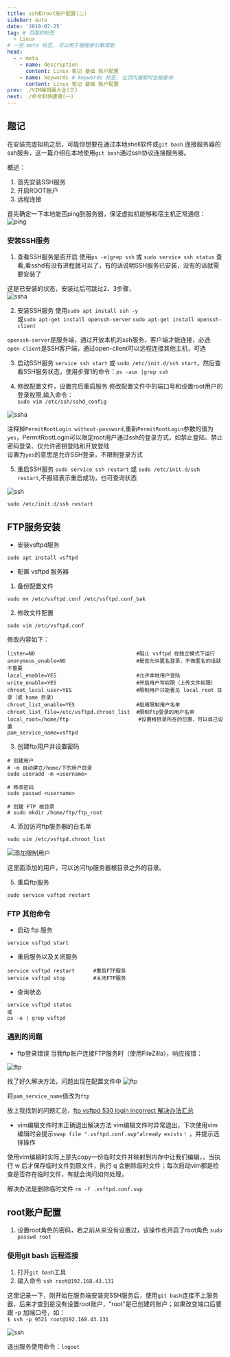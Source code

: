 ```yaml
---
title: ssh和root账户配置(二)
sidebar: auto
date: '2019-07-25'
tag: # 页面的标签 
  - Linux
# 一些 meta 标签, 可以用于被搜索引擎爬取
head:
  - - meta
    - name: description
      content: Linux 笔记 基础 账户配置
    - name: keywords # keywords 标签, 在页内搜索时会被查询
      content: Linux 笔记 基础 账户配置
prev: ./VIM编辑器大全(三)
next: ./命令和快捷键(一)
---
```


## 题记
在安装完虚拟机之后，可能你想要在通过本地shell软件或`git bash` 连接服务器的ssh服务，这一篇介绍在本地使用`git bash`通过ssh协议连接服务器。

概述：  
1. 首先安装SSH服务
2. 开启ROOT账户
3. 远程连接

首先确定一下本地能否ping到服务器，保证虚拟机能够和宿主机正常通信：
![ping](./images/1.jpg) 

<!-- ---------------------------------------- SSH 相关开始 ------------------------------------------------------ -->
### 安装SSH服务
1. 查看SSH服务是否开启
使用`ps -e|grep ssh` 或 `sudo service ssh status` 查看,看sshd有没有进程就可以了，有的话说明SSH服务已安装，没有的话就需要安装了

这是已安装的状态，安装过后可跳过2、3步骤，  
![ssha](./images/2.jpg) 

2. 安装SSH服务
使用`sudo apt install ssh -y`  
或`sudo apt-get install openssh-server`
`sudo apt-get install openssh-client`  

`openssh-server`是服务端，通过开放本机的ssh服务，客户端才能连接，必选    
`open-client`是SSH客户端，通过open-client可以远程连接其他主机，可选

3. 启动SSH服务
`service ssh start` 或 `sudo /etc/init.d/ssh start`，然后查看SSH服务状态，使用步骤1的命令：`ps -aux |grep ssh`

4. 修改配置文件，设置完后重启服务
修改配置文件中的端口号和设置root用户的登录权限,输入命令：  
`sudo vim /etc/ssh/sshd_config`

![ssha](./images/3.jpg)

注释掉`PermitRootLogin without-password`,重新`PermitRootLogin`参数的值为`yes`，PermitRootLogin可以限定root用户通过ssh的登录方式，如禁止登陆、禁止密码登录、仅允许密钥登陆和开放登陆  
设置为`yes`的意思是允许SSH登录，不限制登录方式

5. 重启SSH服务
`sudo service ssh restart` 或 `sudo /etc/init.d/ssh restart`,不报错表示重启成功，也可查询状态

![ssh](./images/4.jpg)

`sudo /etc/init.d/ssh restart`

<!-- ---------------------------------------- SSH 相关结束 ------------------------------------------------------ -->
<!-- ---------------------------------------- FTP 相关开始 ------------------------------------------------------ -->

## FTP服务安装
- 安装vsftpd服务
```
sudo apt install vsftpd
```

- 配置 vsftpd 服务器
1. 备份配置文件
```
sudo mv /etc/vsftpd.conf /etc/vsftpd.conf_bak
```

2. 修改文件配置
```
sudo vim /etc/vsftpd.conf
```

修改内容如下：
```
listen=NO                                 #阻止 vsftpd 在独立模式下运行
anonymous_enable=NO                       #是否允许匿名登录，不做匿名的话就不重要
local_enable=YES                          #允许本地用户登陆
write_enable=YES                          #开启用户写权限（上传文件权限）
chroot_local_user=YES                     #限制用户只能看见 local_root 目录（或 home 目录）
chroot_list_enable=YES                    #启用限制用户名单                
chroot_list_file=/etc/vsftpd.chroot_list  #限制ftp登录的用户名单
local_root=/home/ftp　                     #设置根目录所在的位置，可以自己设置
pam_service_name=vsftpd
```

3. 创建ftp用户并设置密码
```
# 创建用户
# -m 自动建立/home/下的用户目录
sudo useradd -m <username>

# 修改密码
sudo passwd <username>

# 创建 FTP 根目录
# sudo mkdir /home/ftp/ftp_root
```

4. 添加访问ftp服务器的白名单
```
sudo vim /etc/vsftpd.chroot_list
```
![添加限制用户](./images/4.jpg)

这里面添加的用户，可以访问ftp服务器根目录之外的目录。

<!-- 修改 `/etc/pam.d/vsftpd`
```
sudo vim /etc/pam.d/vsftpd
```

注释掉`auth   required        pam_shells.so`, 保存退出 -->

5. 重启ftp服务
```
sudo service vsftpd restart
```

### FTP 其他命令
- 启动 ftp 服务
```
service vsftpd start
```

- 重启服务以及关闭服务
```
service vsftpd restart      #重启FTP服务
service vsftpd stop         #关闭FTP服务
```

- 查询状态
```
service vsftpd status 
或
ps -e | grep vsftpd
```

### 遇到的问题
- ftp登录错误
当我ftp账户连接FTP服务时（使用FileZilla），响应报错：

![ftp](./images/7.jpg)

找了好久解决方法，问题出现在配置文件中
![ftp](./images/8.png)

将`pam_service_name`值改为`ftp`

放上我找到的问题汇总，[ftp vsftpd 530 login incorrect 解决办法汇总](https://blog.csdn.net/wlchn/article/details/50855447)



- vim编辑文件时未正确退出解决方法
vim编辑文件时异常退出，下次使用vim编辑时会提示`swap file ".vsftpd.conf.swp"already exists！` ，并提示选择操作

使用vim编辑时实际上是先copy一份临时文件并映射到内存中让我们编辑，，当执行 w 后才保存临时文件到原文件，执行 q 会删除临时文件；每次启动vim都是检查是否存在临时文件，有就会询问如何处理，

解决办法是删除临时文件
`rm -f .vsftpd.conf.swp`

<!-- ---------------------------------------- FTP 相关结束 ------------------------------------------------------ -->

## root账户配置
1. 设置root角色的密码，若之前从来没有设置过，该操作也开启了root角色
`sudo passwd root`

### 使用git bash 远程连接
1. 打开`git bash`工具
2. 输入命令 `ssh root@192.168.43.131`

这里记录一下，刚开始在服务端安装完SSH服务后，使用`git bash`连接不上服务器，后来才查到是没有设置root账户，"root"是已创建的账户；如果改变端口后要跟 -p 加端口号，如：  
`$ ssh -p 9521 root@192.168.43.131`

![ssh](./images/5.jpg)

退出服务使用命令：`logout`

